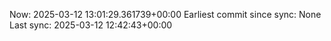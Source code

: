 Now: 2025-03-12 13:01:29.361739+00:00 Earliest commit since sync: None Last sync: 2025-03-12 12:42:43+00:00
